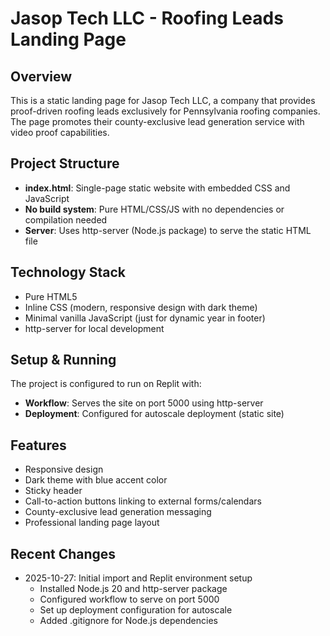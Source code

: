 # Jasop Tech LLC - Roofing Leads Landing Page

## Overview
This is a static landing page for Jasop Tech LLC, a company that provides proof-driven roofing leads exclusively for Pennsylvania roofing companies. The page promotes their county-exclusive lead generation service with video proof capabilities.

## Project Structure
- **index.html**: Single-page static website with embedded CSS and JavaScript
- **No build system**: Pure HTML/CSS/JS with no dependencies or compilation needed
- **Server**: Uses http-server (Node.js package) to serve the static HTML file

## Technology Stack
- Pure HTML5
- Inline CSS (modern, responsive design with dark theme)
- Minimal vanilla JavaScript (just for dynamic year in footer)
- http-server for local development

## Setup & Running
The project is configured to run on Replit with:
- **Workflow**: Serves the site on port 5000 using http-server
- **Deployment**: Configured for autoscale deployment (static site)

## Features
- Responsive design
- Dark theme with blue accent color
- Sticky header
- Call-to-action buttons linking to external forms/calendars
- County-exclusive lead generation messaging
- Professional landing page layout

## Recent Changes
- 2025-10-27: Initial import and Replit environment setup
  - Installed Node.js 20 and http-server package
  - Configured workflow to serve on port 5000
  - Set up deployment configuration for autoscale
  - Added .gitignore for Node.js dependencies
